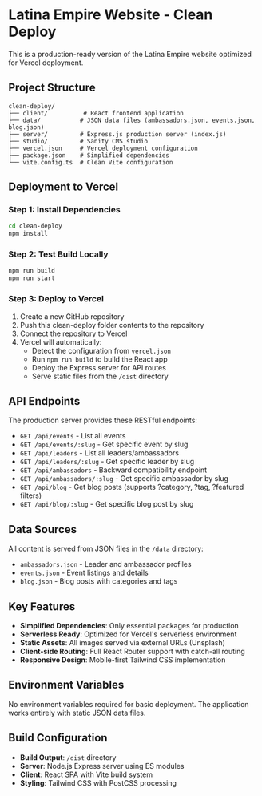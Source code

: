 # Latina Empire Website - Clean Deploy

This is a production-ready version of the Latina Empire website optimized for Vercel deployment.

## Project Structure

```
clean-deploy/
├── client/          # React frontend application
├── data/           # JSON data files (ambassadors.json, events.json, blog.json)
├── server/         # Express.js production server (index.js)
├── studio/         # Sanity CMS studio
├── vercel.json     # Vercel deployment configuration
├── package.json    # Simplified dependencies
└── vite.config.ts  # Clean Vite configuration
```

## Deployment to Vercel

### Step 1: Install Dependencies
```bash
cd clean-deploy
npm install
```

### Step 2: Test Build Locally
```bash
npm run build
npm run start
```

### Step 3: Deploy to Vercel
1. Create a new GitHub repository
2. Push this clean-deploy folder contents to the repository
3. Connect the repository to Vercel
4. Vercel will automatically:
   - Detect the configuration from `vercel.json`
   - Run `npm run build` to build the React app
   - Deploy the Express server for API routes
   - Serve static files from the `/dist` directory

## API Endpoints

The production server provides these RESTful endpoints:

- `GET /api/events` - List all events
- `GET /api/events/:slug` - Get specific event by slug
- `GET /api/leaders` - List all leaders/ambassadors
- `GET /api/leaders/:slug` - Get specific leader by slug  
- `GET /api/ambassadors` - Backward compatibility endpoint
- `GET /api/ambassadors/:slug` - Get specific ambassador by slug
- `GET /api/blog` - Get blog posts (supports ?category, ?tag, ?featured filters)
- `GET /api/blog/:slug` - Get specific blog post by slug

## Data Sources

All content is served from JSON files in the `/data` directory:
- `ambassadors.json` - Leader and ambassador profiles
- `events.json` - Event listings and details
- `blog.json` - Blog posts with categories and tags

## Key Features

- **Simplified Dependencies**: Only essential packages for production
- **Serverless Ready**: Optimized for Vercel's serverless environment
- **Static Assets**: All images served via external URLs (Unsplash)
- **Client-side Routing**: Full React Router support with catch-all routing
- **Responsive Design**: Mobile-first Tailwind CSS implementation

## Environment Variables

No environment variables required for basic deployment. The application works entirely with static JSON data files.

## Build Configuration

- **Build Output**: `/dist` directory
- **Server**: Node.js Express server using ES modules
- **Client**: React SPA with Vite build system
- **Styling**: Tailwind CSS with PostCSS processing